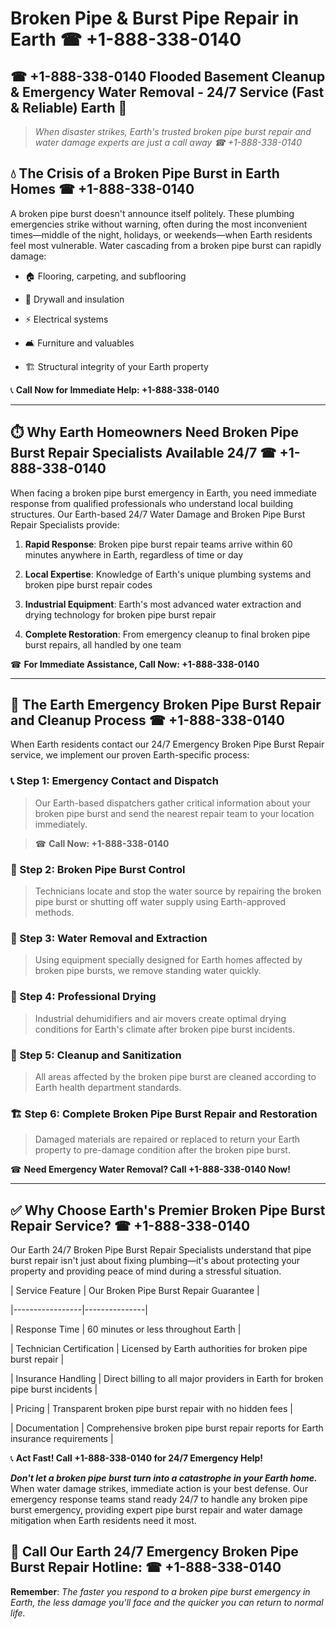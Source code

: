 # Broken Pipe & Burst Pipe Repair in Earth ☎ +1-888-338-0140  
## ☎ +1-888-338-0140 Flooded Basement Cleanup & Emergency Water Removal - 24/7 Service (Fast & Reliable) Earth 🚨  

> *When disaster strikes, Earth's trusted broken pipe burst repair and water damage experts are just a call away ☎ +1-888-338-0140*  

## 💧 The Crisis of a Broken Pipe Burst in Earth Homes ☎ +1-888-338-0140  

A broken pipe burst doesn't announce itself politely. These plumbing emergencies strike without warning, often during the most inconvenient times—middle of the night, holidays, or weekends—when Earth residents feel most vulnerable. Water cascading from a broken pipe burst can rapidly damage:  

* 🏠 Flooring, carpeting, and subflooring  
* 🧱 Drywall and insulation  
* ⚡ Electrical systems  
* 🛋️ Furniture and valuables  
* 🏗️ Structural integrity of your Earth property  

📞 **Call Now for Immediate Help: +1-888-338-0140**  

---  

## ⏱️ Why Earth Homeowners Need Broken Pipe Burst Repair Specialists Available 24/7 ☎ +1-888-338-0140  

When facing a broken pipe burst emergency in Earth, you need immediate response from qualified professionals who understand local building structures. Our Earth-based 24/7 Water Damage and Broken Pipe Burst Repair Specialists provide:  

1. **Rapid Response**: Broken pipe burst repair teams arrive within 60 minutes anywhere in Earth, regardless of time or day  
2. **Local Expertise**: Knowledge of Earth's unique plumbing systems and broken pipe burst repair codes  
3. **Industrial Equipment**: Earth's most advanced water extraction and drying technology for broken pipe burst repair  
4. **Complete Restoration**: From emergency cleanup to final broken pipe burst repairs, all handled by one team  

☎ **For Immediate Assistance, Call Now: +1-888-338-0140**  

---  

## 🔧 The Earth Emergency Broken Pipe Burst Repair and Cleanup Process ☎ +1-888-338-0140  

When Earth residents contact our 24/7 Emergency Broken Pipe Burst Repair service, we implement our proven Earth-specific process:  

### 📞 Step 1: Emergency Contact and Dispatch  
> Our Earth-based dispatchers gather critical information about your broken pipe burst and send the nearest repair team to your location immediately.  
> ☎ **Call Now: +1-888-338-0140**  

### 🚿 Step 2: Broken Pipe Burst Control  
> Technicians locate and stop the water source by repairing the broken pipe burst or shutting off water supply using Earth-approved methods.  

### 🌊 Step 3: Water Removal and Extraction  
> Using equipment specially designed for Earth homes affected by broken pipe bursts, we remove standing water quickly.  

### 💨 Step 4: Professional Drying  
> Industrial dehumidifiers and air movers create optimal drying conditions for Earth's climate after broken pipe burst incidents.  

### 🧼 Step 5: Cleanup and Sanitization  
> All areas affected by the broken pipe burst are cleaned according to Earth health department standards.  

### 🏗️ Step 6: Complete Broken Pipe Burst Repair and Restoration  
> Damaged materials are repaired or replaced to return your Earth property to pre-damage condition after the broken pipe burst.  

☎ **Need Emergency Water Removal? Call +1-888-338-0140 Now!**  

---  

## ✅ Why Choose Earth's Premier Broken Pipe Burst Repair Service? ☎ +1-888-338-0140  

Our Earth 24/7 Broken Pipe Burst Repair Specialists understand that pipe burst repair isn't just about fixing plumbing—it's about protecting your property and providing peace of mind during a stressful situation.  

| Service Feature | Our Broken Pipe Burst Repair Guarantee |  
|-----------------|---------------|  
| Response Time | 60 minutes or less throughout Earth |  
| Technician Certification | Licensed by Earth authorities for broken pipe burst repair |  
| Insurance Handling | Direct billing to all major providers in Earth for broken pipe burst incidents |  
| Pricing | Transparent broken pipe burst repair with no hidden fees |  
| Documentation | Comprehensive broken pipe burst repair reports for Earth insurance requirements |  

📞 **Act Fast! Call +1-888-338-0140 for 24/7 Emergency Help!**  

***Don't let a broken pipe burst turn into a catastrophe in your Earth home.*** When water damage strikes, immediate action is your best defense. Our emergency response teams stand ready 24/7 to handle any broken pipe burst emergency, providing expert pipe burst repair and water damage mitigation when Earth residents need it most.  

## 📱 Call Our Earth 24/7 Emergency Broken Pipe Burst Repair Hotline: ☎ +1-888-338-0140  

**Remember**: *The faster you respond to a broken pipe burst emergency in Earth, the less damage you'll face and the quicker you can return to normal life.*